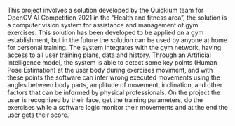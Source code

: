 This project involves a solution developed by the Quickium team for OpenCV AI Competition 2021 in the “Health and fitness area”, the solution is a computer vision system for assistance and management of gym exercises. This solution has been developed to be applied on a gym establishment, but in the future the solution can be used by anyone at home for personal training. 
The system integrates with the gym network, having access to all user training plans, data and history. Through an Artificial Intelligence model, the system is able to detect some key points (Human Pose Estimation) at the user body during exercises moviment, and with these points the software can infer wrong executed movements using the angles between body parts, amplitude of movement, inclination, and other factors that can be informed by physical professionals. 
On the project the user is recognized by their face, get the training parameters, do the exercises while a software logic monitor their movements and at the end the user gets their score.


